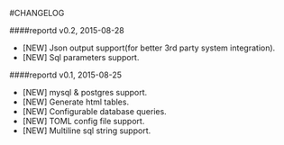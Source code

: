 #CHANGELOG

####reportd v0.2, 2015-08-28

- [NEW] Json output support(for better 3rd party system integration).
- [NEW] Sql parameters support.

####reportd v0.1, 2015-08-25

- [NEW] mysql & postgres support.
- [NEW] Generate html tables.
- [NEW] Configurable database queries.
- [NEW] TOML config file support.
- [NEW] Multiline sql string support.
